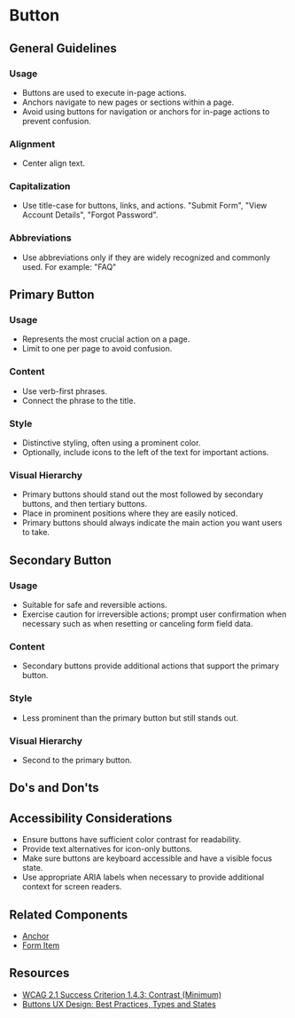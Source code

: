 # Button

## General Guidelines

### Usage

- Buttons are used to execute in-page actions.
- Anchors navigate to new pages or sections within a page.
- Avoid using buttons for navigation or anchors for in-page actions to prevent confusion.

### Alignment

- Center align text.

### Capitalization

- Use title-case for buttons, links, and actions. "Submit Form", "View Account Details", "Forgot Password".

### Abbreviations

- Use abbreviations only if they are widely recognized and commonly used. For example: "FAQ"

## Primary Button

### Usage

- Represents the most crucial action on a page.
- Limit to one per page to avoid confusion.

### Content

- Use verb-first phrases.
- Connect the phrase to the title.

### Style

- Distinctive styling, often using a prominent color.
- Optionally, include icons to the left of the text for important actions.

### Visual Hierarchy

- Primary buttons should stand out the most followed by secondary buttons, and then tertiary buttons.
- Place in prominent positions where they are easily noticed.
- Primary buttons should always indicate the main action you want users to take.

## Secondary Button

### Usage

- Suitable for safe and reversible actions.
- Exercise caution for irreversible actions; prompt user confirmation when necessary such as when resetting or canceling form field data.

### Content

- Secondary buttons provide additional actions that support the primary button.

### Style

- Less prominent than the primary button but still stands out.

### Visual Hierarchy

- Second to the primary button.

## Do's and Don'ts

<DosDonts
  :dos="[
    'Use clear and concise text on buttons',
    'Ensure buttons are easily clickable on all devices',
    'Use consistent styling for similar types of buttons',
    'Provide visual feedback on button interactions (hover, active states)'
  ]"
  :donts="[
    'Don\'t use buttons for navigation between pages',
    'Avoid using too many primary buttons on a single page',
    'Don\'t use vague text like \'Click Here\' on buttons',
    'Avoid using buttons when simple text links would suffice'
  ]"
/>

## Accessibility Considerations

- Ensure buttons have sufficient color contrast for readability.
- Provide text alternatives for icon-only buttons.
- Make sure buttons are keyboard accessible and have a visible focus state.
- Use appropriate ARIA labels when necessary to provide additional context for screen readers.

## Related Components

- [Anchor](/components/anchor)
- [Form Item](/components/form-item)

## Resources

- [WCAG 2.1 Success Criterion 1.4.3: Contrast (Minimum)](https://www.w3.org/WAI/WCAG21/Understanding/contrast-minimum.html)
- [Buttons UX Design: Best Practices, Types and States](https://uxplanet.org/buttons-in-ui-design-the-evolution-of-style-and-best-practices-56536dc5386e)